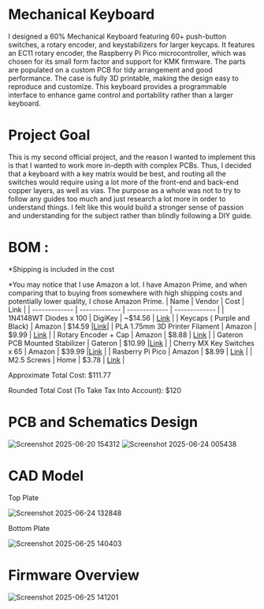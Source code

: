 # Mechanical Keyboard

I designed a 60% Mechanical Keyboard featuring 60+ push-button switches, a rotary encoder, and keystabilizers for larger keycaps. It features an EC11 rotary encoder,  the Raspberry Pi Pico microcontroller, which was chosen for its small form factor and support for KMK firmware. The parts are populated on a custom PCB for tidy arrangement and good performance. The case is fully 3D printable, making the design easy to reproduce and customize. This keyboard provides a programmable  interface to enhance game control and portability rather than a larger keyboard. 



# Project Goal
This is my second official project, and the reason I wanted to implement this is that I wanted to work more in-depth with complex PCBs. Thus, I decided that a keyboard with a key matrix would be best, and routing all the switches would require using a lot more of the front-end and back-end copper layers, as well as vias. The purpose as a whole was not to try to follow any guides too much and just research a lot more in order to understand things. I felt like this would build a stronger sense of passion and understanding for the subject rather than blindly following a DIY guide. 




# BOM : 
*Shipping is included in the cost

*You may notice that I use Amazon a lot. I have Amazon Prime, and when comparing that to buying from somewhere with high shipping costs and potentially lower quality, I chose Amazon Prime.
| Name  | Vendor | Cost | Link |
| ------------- | ------------- | ------------- | ------------- |
| 1N4148WT Diodes x 100  | DigiKey  | ~$14.56  | [Link](https://www.digikey.com/en/products/detail/onsemi/1N4148WT/2094398?gad_source=1&gad_campaignid=20228387720&gbraid=0AAAAADrbLljx--os3Oc-ERVDq4RA6mW2A&gclid=CjwKCAjwvO7CBhAqEiwA9q2YJaR7fGtX2-klAVP3bMztAKNuhO9PWpQEzcAYNcuLx_19G9B_UClEchoC3voQAvD_BwE&gclsrc=aw.ds) |
| Keycaps ( Purple and Black)  | Amazon  | $14.59 |[Link](https://www.amazon.com/gp/product/B0C1BLFFKJ/ref=ewc_pr_img_1?smid=A2X78RSRFYCZMR&th=1)|
| PLA 1.75mm 3D Printer Filament  | Amazon  | $9.99  | [Link](https://www.amazon.com/Filament-Dimensional-Accuracy-Clogging-Cardboard/dp/B0DCJR8JTG/ref=sr_1_7?dib=eyJ2IjoiMSJ9.SPz8Xg0t9pBHW5vzHC0hcrOoBcMg9tsOwIfYVbRVdq2ehkdGSJNIpnLfy-G6GQ386npSm8NKU2eVOB5lDs9fM5SP3BwNw4DneEFMYhiqj9ARZiM8VilUR0xDQeslmXf7QOampqty_90bjSue5upWMHlNu01QlYdR9fPvTke6ssTXEpueHXChgBcv-6XMi5C7ikbnbpweuy44VwVD9MQ54rEdYbO8RnUJGZE0x8X4jw87FPFn10WNIHPx8eS0kNnTs_qJJx6g4uEozHVpQCTFo04w7rRJaRNAy-MbtuTK-ns.JQQ1MoJ_n79QH0eVFcw0CVfC-Xj4-dKdjL8ozW3CjK8&dib_tag=se&keywords=pla%2Bfilament%2B1.75mm%2Bblack&qid=1750881112&s=industrial&sr=1-7&th=1) |
| Rotary Encoder + Cap  | Amazon  | $8.88  | [Link](https://www.adafruit.com/product/5454?srsltid=AfmBOorYPqeBmuc5MZ6s_MCTYFLaZhHhOz2tPLmYjFdNPAYrPFRNpYgzi4o&gQT=2) |
| Gateron PCB Mounted Stabilizer  | Gateron  | $10.99  |[Link](https://www.gateron.com/products/gateron-pcb-mounted-stabilizer?VariantsId=10538&gad_source=1&gad_campaignid=22307967329&gbraid=0AAAAA97B41r4u1jlMcNYsYIA4WSFWE40U&gclid=CjwKCAjwvO7CBhAqEiwA9q2YJYqdNxVkPkeaBVAqQ8hNKb8qgmINa21uSZfjtv5JoNzrLA4rcxZpuhoCk9QQAvD_BwE) |
| Cherry MX Key Switches x 65 | Amazon  | $39.99  |[Link](https://www.amazon.com/Switches-Mechanical-Keyboards-Mounted-MX1AE1NN/dp/B09ZST8WMF?th=1) |
| Rasberry Pi Pico  | Amazon  | $8.99 | [Link](https://www.amazon.com/Raspberry-Pi-Pico/dp/B09KVB8LVR?source=ps-sl-shoppingads-lpcontext&ref_=fplfs&psc=1&smid=A3FPRP7I8FTOOJ&gQT=2) |
| M2.5 Screws   | Home  | $3.78 | [Link](https://www.amazon.com/Stainless-Electrical-Attaching-Connectors-Furniture/dp/B0F1TX35J1/ref=sr_1_3?dib=eyJ2IjoiMSJ9.JTABbbPI4c84bvAyFdR4QAuyl-zvLu0fcJk5cXvI7CgP3PrnFfs1Y5-tGvIDeWtB2-1FXimYR_6tWbYc7l1Yl75981KrnOtSW7BK_mkXe-KHN3JKPEqmflJlMbz0sP5a1YoZXgVWCERNChIxjkHuQOriRZKJPfTJImp-mY7FlTiTPr8vP3QAtC0O0UXKuSoqTSKWbbI68CFg5M05HuokIzPbcaEjR5B-uYtZjY1wSyU9kXgomI_tM-oYrlB5bJTbmkOtBr_AUfUpnt7zL0WXS9AVvfKmu5PKEjocyukiYc8.IYtoqxmfqz2vQdNwSSBZ0ralFLwOOfUYzNbiWcVSgDY&dib_tag=se&keywords=M2.5+Screws+and+Nuts&qid=1751160641&s=industrial&sr=1-3) |


Approximate Total Cost:  $111.77

Rounded Total Cost (To Take Tax Into Account): $120




# PCB and Schematics Design

![Screenshot 2025-06-20 154312](https://github.com/user-attachments/assets/f9341538-364d-473b-a71c-cffc13529c5b)
![Screenshot 2025-06-24 005438](https://github.com/user-attachments/assets/a2023eba-bac7-4035-835a-229de0a0691b)

# CAD Model

Top Plate

![Screenshot 2025-06-24 132848](https://github.com/user-attachments/assets/dc55301d-fbc1-400d-b455-939b98517084)


Bottom Plate

![Screenshot 2025-06-25 140403](https://github.com/user-attachments/assets/b15d69f8-a5aa-4d34-b139-4c2dee2451e4)



# Firmware Overview

![Screenshot 2025-06-25 141201](https://github.com/user-attachments/assets/f9ca5d95-2545-4322-960d-a2e0a100da36)





